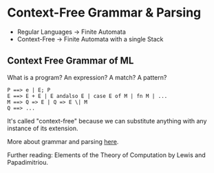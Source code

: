 # Context-Free Grammar & Parsing

- Regular Languages -> Finite Automata
- Context-Free -> Finite Automata with a single Stack

## Context Free Grammar of ML

What is a program? An expression? A match? A pattern?

```
P ==> e | E; P
E ==> E + E | E andalso E | case E of M | fn M | ...
M ==> Q => E | Q => E \| M
Q ==> ...
```

It's called "context-free" because we can substitute anything with any instance of its extension.

More about grammar and parsing [here](https://github.com/SAMFYB/reading-notes-on-compiler).

Further reading: Elements of the Theory of Computation by Lewis and Papadimitriou.

